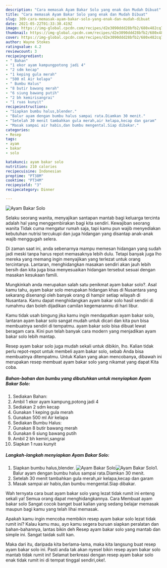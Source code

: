 ```yaml
---
description: "Cara memasak Ayam Bakar Solo yang enak dan Mudah Dibuat"
title: "Cara memasak Ayam Bakar Solo yang enak dan Mudah Dibuat"
slug: 309-cara-memasak-ayam-bakar-solo-yang-enak-dan-mudah-dibuat
date: 2021-05-22T01:33:30.419Z
image: https://img-global.cpcdn.com/recipes/d2e3090ddd28bfb2/680x482cq70/ayam-bakar-solo-foto-resep-utama.jpg
thumbnail: https://img-global.cpcdn.com/recipes/d2e3090ddd28bfb2/680x482cq70/ayam-bakar-solo-foto-resep-utama.jpg
cover: https://img-global.cpcdn.com/recipes/d2e3090ddd28bfb2/680x482cq70/ayam-bakar-solo-foto-resep-utama.jpg
author: Wayne Stokes
ratingvalue: 4.2
reviewcount: 3
recipeingredient:
- " Bahan"
- "1 ekor ayam kampungpotong jadi 4"
- "2 sdm kecap"
- "1 keping gula merah"
- "500 ml Air kelapa"
- " Bumbu Halus"
- "8 butir bawang merah"
- "6 siung bawang putih"
- "2 bh kemirisangrai"
- "1 ruas kunyit"
recipeinstructions:
- "Siapkan bumbu halus,blender."
- "Balur ayam dengan bumbu halus sampai rata.Diamkan 30 menit."
- "Setelah 30 menit tambahkan gula merah,air kelapa,kecap dan garam"
- "Masak sampai air habis,dan bumbu mengental.Siap dibakar."
categories:
- Resep
tags:
- ayam
- bakar
- solo

katakunci: ayam bakar solo 
nutrition: 210 calories
recipecuisine: Indonesian
preptime: "PT38M"
cooktime: "PT34M"
recipeyield: "3"
recipecategory: Dinner

---
```



![Ayam Bakar Solo](https://img-global.cpcdn.com/recipes/d2e3090ddd28bfb2/680x482cq70/ayam-bakar-solo-foto-resep-utama.jpg)

Selaku seorang wanita, menyajikan santapan mantab bagi keluarga tercinta adalah hal yang menggembirakan bagi kita sendiri. Kewajiban seorang  wanita Tidak cuma mengatur rumah saja, tapi kamu pun wajib menyediakan kebutuhan nutrisi tercukupi dan juga hidangan yang disantap anak-anak wajib menggugah selera.

Di zaman  saat ini, anda sebenarnya mampu memesan hidangan yang sudah jadi meski tanpa harus repot memasaknya lebih dulu. Tetapi banyak juga lho mereka yang memang ingin menyajikan yang terlezat untuk orang tercintanya. Lantaran, menghidangkan masakan sendiri akan jauh lebih bersih dan kita juga bisa menyesuaikan hidangan tersebut sesuai dengan masakan kesukaan famili. 



Mungkinkah anda merupakan salah satu penikmat ayam bakar solo?. Asal kamu tahu, ayam bakar solo merupakan hidangan khas di Nusantara yang sekarang disenangi oleh banyak orang di hampir setiap wilayah di Nusantara. Kamu dapat menghidangkan ayam bakar solo hasil sendiri di rumahmu dan boleh dijadikan camilan kegemaranmu di hari libur.

Kamu tidak usah bingung jika kamu ingin mendapatkan ayam bakar solo, lantaran ayam bakar solo sangat mudah untuk dicari dan kita pun bisa membuatnya sendiri di tempatmu. ayam bakar solo bisa dibuat lewat beragam cara. Kini pun telah banyak cara modern yang menjadikan ayam bakar solo lebih mantap.

Resep ayam bakar solo juga mudah sekali untuk dibikin, lho. Kalian tidak perlu repot-repot untuk membeli ayam bakar solo, sebab Anda bisa membuatnya ditempatmu. Untuk Kalian yang akan mencobanya, dibawah ini merupakan resep membuat ayam bakar solo yang nikamat yang dapat Kita coba.

<!--inarticleads1-->

##### Bahan-bahan dan bumbu yang dibutuhkan untuk menyiapkan Ayam Bakar Solo:

1. Sediakan  Bahan:
1. Ambil 1 ekor ayam kampung,potong jadi 4
1. Sediakan 2 sdm kecap
1. Gunakan 1 keping gula merah
1. Gunakan 500 ml Air kelapa
1. Sediakan  Bumbu Halus:
1. Gunakan 8 butir bawang merah
1. Gunakan 6 siung bawang putih
1. Ambil 2 bh kemiri,sangrai
1. Siapkan 1 ruas kunyit




<!--inarticleads2-->

##### Langkah-langkah menyiapkan Ayam Bakar Solo:

1. Siapkan bumbu halus,blender.
<img src="https://img-global.cpcdn.com/steps/78b30148b3359de0/160x128cq70/ayam-bakar-solo-langkah-memasak-1-foto.jpg" alt="Ayam Bakar Solo"><img src="https://img-global.cpcdn.com/steps/78cadaa91b1a8c9c/160x128cq70/ayam-bakar-solo-langkah-memasak-1-foto.jpg" alt="Ayam Bakar Solo">1. Balur ayam dengan bumbu halus sampai rata.Diamkan 30 menit.
1. Setelah 30 menit tambahkan gula merah,air kelapa,kecap dan garam
1. Masak sampai air habis,dan bumbu mengental.Siap dibakar.




Wah ternyata cara buat ayam bakar solo yang lezat tidak rumit ini enteng sekali ya! Semua orang dapat menghidangkannya. Cara Membuat ayam bakar solo Sangat cocok banget buat kalian yang sedang belajar memasak maupun bagi kamu yang telah lihai memasak.

Apakah kamu ingin mencoba membikin resep ayam bakar solo lezat tidak rumit ini? Kalau kamu mau, ayo kamu segera buruan siapkan peralatan dan bahan-bahannya, lantas bikin deh Resep ayam bakar solo yang mantab dan simple ini. Sangat taidak sulit kan. 

Maka dari itu, daripada kita berlama-lama, maka kita langsung buat resep ayam bakar solo ini. Pasti anda tak akan nyesel bikin resep ayam bakar solo mantab tidak rumit ini! Selamat berkreasi dengan resep ayam bakar solo enak tidak rumit ini di tempat tinggal sendiri,oke!.

